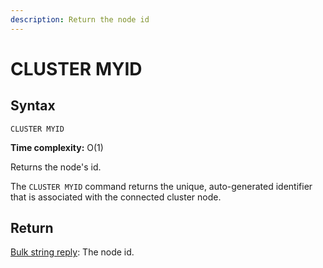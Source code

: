```yaml
---
description: Return the node id
---
```


# CLUSTER MYID

## Syntax

    CLUSTER MYID 

**Time complexity:** O(1)

Returns the node's id.

The `CLUSTER MYID` command returns the unique, auto-generated identifier that is associated with the connected cluster node.

## Return

[Bulk string reply](https://redis.io/docs/reference/protocol-spec#resp-bulk-strings): The node id.